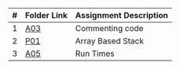|   #   | Folder Link | Assignment Description |
| :---: | ----------- | ---------------------- |
|   1  |[A03]( https://github.com/Slturner980/3013-Algorithms-Turner/tree/main/Assignments/A03 ) | Commenting code | 
|   2  |[P01]( https://github.com/Slturner980/3013-Algorithms-Turner/tree/main/Assignments/P01 ) | Array Based Stack | 
| 3| [A05]( https://github.com/Slturner980/3013-Algorithms-Turner/blob/main/Assignments/A05/README.md )| Run Times |
